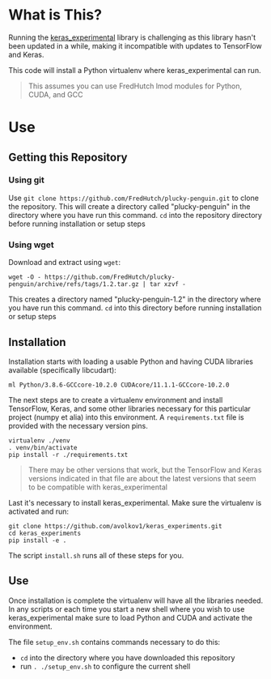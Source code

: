 # What is This?

Running the [keras_experimental](https://github.com/avolkov1/keras_experiments) library is challenging as this library hasn't been updated in a while, making it incompatible with updates to TensorFlow and Keras.

This code will install a Python virtualenv where keras_experimental can run.

> This assumes you can use FredHutch lmod modules for Python, CUDA, and GCC

# Use

## Getting this Repository

### Using git

Use `git clone https://github.com/FredHutch/plucky-penguin.git` to clone the repository.  This will create a directory called "plucky-penguin" in the directory where you have run this command.  `cd` into the repository directory before running installation or setup steps

### Using wget

Download and extract using `wget`:

    wget -O - https://github.com/FredHutch/plucky-penguin/archive/refs/tags/1.2.tar.gz | tar xzvf -

This creates a directory named "plucky-penguin-1.2" in the directory where you have run this command.  `cd` into this directory before running installation or setup steps

## Installation

Installation starts with loading a usable Python and having CUDA libraries available (specifically libcudart):

```
ml Python/3.8.6-GCCcore-10.2.0 CUDAcore/11.1.1-GCCcore-10.2.0
```

The next steps are to create a virtualenv environment and install TensorFlow, Keras, and some other libraries necessary for this particular project (numpy et alia) into this environment.  A `requirements.txt` file is provided with the necessary version pins.

```
virtualenv ./venv
. venv/bin/activate
pip install -r ./requirements.txt
```

> There may be other versions that work, but the TensorFlow and Keras versions indicated in that file are about the latest versions that seem to be compatible with keras_experimental

Last it's necessary to install keras_experimental.  Make sure the virtualenv is activated and run:

```
git clone https://github.com/avolkov1/keras_experiments.git
cd keras_experiments
pip install -e .
```

The script `install.sh` runs all of these steps for you.

## Use

Once installation is complete the virtualenv will have all the libraries needed.  In any scripts or each time you start a new shell where you wish to use keras_experimental make sure to load Python and CUDA and activate the environment.

The file `setup_env.sh` contains commands necessary to do this:

  - `cd` into the directory where you have downloaded this repository
  - run `. ./setup_env.sh` to configure the current shell

